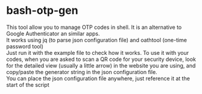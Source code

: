 # bash-otp-gen
This tool allow you to manage OTP codes in shell. It is an alternative to Google Authenticator an similar apps.  
It works using jq (to parse json configuration file) and oathtool (one-time password tool)  
Just run it with the example file to check how it works. To use it with your codes, when you are asked to scan a QR code for your security device, look for the detailed view (usually a little arrow) in the website you are using, and copy/paste the generator string in the json configuration file.  
You can place the json configuration file anywhere, just reference it at the start of the script
